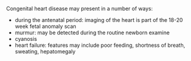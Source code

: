 Congenital heart disease may present in a number of ways:  
* during the antenatal period: imaging of the heart is part of the 18\-20 week fetal anomaly scan
* murmur: may be detected during the routine newborn examine
* cyanosis
* heart failure: features may include poor feeding, shortness of breath, sweating, hepatomegaly
